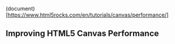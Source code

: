 (document)[https://www.html5rocks.com/en/tutorials/canvas/performance/]

## Improving HTML5 Canvas Performance

####
